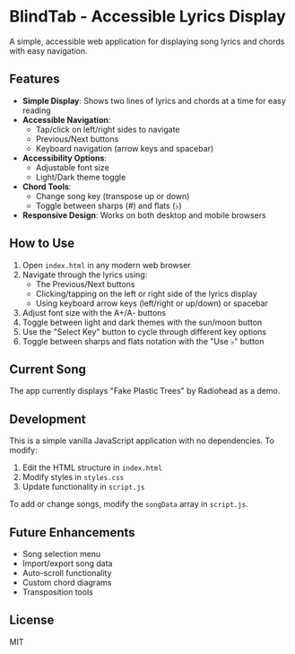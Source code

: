 # BlindTab - Accessible Lyrics Display

A simple, accessible web application for displaying song lyrics and chords with easy navigation.

## Features

- **Simple Display**: Shows two lines of lyrics and chords at a time for easy reading
- **Accessible Navigation**: 
  - Tap/click on left/right sides to navigate
  - Previous/Next buttons
  - Keyboard navigation (arrow keys and spacebar)
- **Accessibility Options**:
  - Adjustable font size
  - Light/Dark theme toggle
- **Chord Tools**:
  - Change song key (transpose up or down)
  - Toggle between sharps (#) and flats (♭)
- **Responsive Design**: Works on both desktop and mobile browsers

## How to Use

1. Open `index.html` in any modern web browser
2. Navigate through the lyrics using:
   - The Previous/Next buttons
   - Clicking/tapping on the left or right side of the lyrics display
   - Using keyboard arrow keys (left/right or up/down) or spacebar
3. Adjust font size with the A+/A- buttons
4. Toggle between light and dark themes with the sun/moon button
5. Use the "Select Key" button to cycle through different key options
6. Toggle between sharps and flats notation with the "Use ♭" button

## Current Song

The app currently displays "Fake Plastic Trees" by Radiohead as a demo.

## Development

This is a simple vanilla JavaScript application with no dependencies. To modify:

1. Edit the HTML structure in `index.html`
2. Modify styles in `styles.css`
3. Update functionality in `script.js`

To add or change songs, modify the `songData` array in `script.js`.

## Future Enhancements

- Song selection menu
- Import/export song data
- Auto-scroll functionality
- Custom chord diagrams
- Transposition tools

## License

MIT 